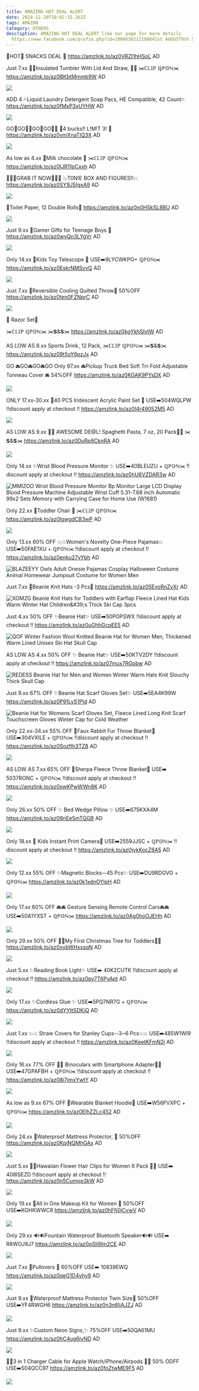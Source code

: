 ```yaml
---
title: AMAZING HOT DEAL ALERT
date: 2024-12-20T10:02:15.262Z
tags: AMAZON
Category: OTHERS
description: AMAZING HOT DEAL ALERT like our page for more details
  https://www.facebook.com/profie.php?id=1000636212198641st AUGUST9th SEPTEMBER
---
```

🌟HOT🍪 SNACKS DEAL 🌟
https://amzlink.to/az0VRZl1hHSoL
AD





Just 7.xx
💞💞Insulated Tumbler With Lid And Straw, 💞💞
✂️ℂ𝕃𝕀ℙ ℚℙ𝕆ℕ✂️ 
https://amzlink.to/az0BKbtMmmb9W
AD

<!--StartFragment-->

![](https://m.media-amazon.com/images/I/71aryjzmYkL._AC_SL1500_.jpg)

<!--EndFragment-->

ADD 4
💦Liquid Laundry Detergent Soap Pacs, HE Compatible, 42 Count💦 
https://amzlink.to/az0fMxP3xUYHW
AD

<!--StartFragment-->

![](https://m.media-amazon.com/images/I/81dFnrefskL._AC_SL1500_.jpg)

<!--EndFragment-->

GO🏃GO🏃‍♀️GO🏃GO🏃‍♀️
💜4 bucks!! L!M!T 3! 💜 
https://amzlink.to/az0vmXnaTIQ3X
AD

<!--StartFragment-->

![](https://m.media-amazon.com/images/I/81Un+auB4jL._AC_SL1500_.jpg)

<!--EndFragment-->

As low as 4.xx
🍫Milk chocolate 🍫 
✂️ℂ𝕃𝕀ℙ ℚℙ𝕆ℕ✂️
https://amzlink.to/az0IJR11pCxxh
AD

🏃‍♀️🏃GRAB IT NOW🏃‍♀️🏃
💥T0N!E BOX AND FIGURES!!💥 
https://amzlink.to/az0SY9J5IgxA9
AD

<!--StartFragment-->

![](https://m.media-amazon.com/images/I/71Okh-Zb0GL._AC_SL1500_.jpg)

<!--EndFragment-->

🧻Toilet Paper, 12 Double Rolls🧻 
https://amzlink.to/az0n0HSkSL8BU
AD

<!--StartFragment-->

![](https://m.media-amazon.com/images/I/81ftlGu0gqL._AC_SL1500_.jpg)

<!--EndFragment-->

Just 9.xx
💙Gamer Gifts for Teenage Boys 💙  https://amzlink.to/az0wvQn3LYgVr
AD



<!--StartFragment-->

![](https://m.media-amazon.com/images/I/71jq30hfdRL._AC_SL1427_.jpg)

<!--EndFragment-->

Only 14.xx
🔭Kids Toy Telescope 🔭 USE➡️9LYCWKPO+ ℚℙ𝕆ℕ✂️
https://amzlink.to/az0EskrNMSvvQ
AD

<!--StartFragment-->

![](https://m.media-amazon.com/images/I/7100JTUNzNL._AC_SL1500_.jpg)

<!--EndFragment-->

Just 7.xx
🎀Reversible Cooling Quilted Throw🎀
 50%OFF 
https://amzlink.to/az0ten0FZNprC
AD



<!--StartFragment-->

![](https://m.media-amazon.com/images/I/81OQdUgkg0L._AC_SL1500_.jpg)

<!--EndFragment--> 💞 Razor Set💞
✂️ℂ𝕃𝕀ℙ ℚℙ𝕆ℕ✂️
✂️𝗦&𝗦✂️
https://amzlink.to/az0kgYkhSlvtW
AD

AS LOW AS 8.xx
Sports Drink,  12 Pack,
 ✂️ℂ𝕃𝕀ℙ ℚℙ𝕆ℕ✂️
✂️𝗦&𝗦✂️
https://amzlink.to/az09t5oY6pzJx
AD

GO 🚘GO🚘GO🚘GO
Only 97.xx
🚘Pickup Truck Bed Soft Tri-Fold Adjustable Tonneau Cover 🚘
 54%OFF
https://amzlink.to/az0KGAK9PYsDX
AD



<!--StartFragment-->

![](https://m.media-amazon.com/images/I/71ea+pBdfbL._AC_SL1200_.jpg)

<!--EndFragment-->

ONLY  17.xx-30.xx
🎨40 PCS Iridescent Acrylic Paint 
Set 🎨
USE➡️504WQLPW 
‼️discount apply at checkout ‼️
https://amzlink.to/az0I4r49052M5
AD

<!--StartFragment-->

![](https://m.media-amazon.com/images/I/81llml7S-wL._AC_SL1500_.jpg)

<!--EndFragment-->

AS LOW AS 9.xx
🍝🍝 AWESOME DE@L!  Spaghetti Pasta, 7 oz, 20 Pack🍝🍝
 ✂️𝗦&𝗦✂️
https://amzlink.to/az0DuRp8CknRA
AD

<!--StartFragment-->

![](https://m.media-amazon.com/images/I/61w5u74decL._SL1500_.jpg)

<!--EndFragment-->

Only 14.xx
✨Wrist Blood Pressure Monitor ✨ USE➡️40BLEUZU + ℚℙ𝕆ℕ✂️
‼️discount apply at checkout ‼️
https://amzlink.to/az0hU6VZDAR3w
AD

<!--StartFragment-->

![MMIZOO Wrist Blood Pressure Monitor Bp Monitor Large LCD Display Blood Pressure Machine Adjustable Wrist Cuff 5.31-7.68 inch Automatic 99x2 Sets Memory with Carrying Case for Home Use (W1681)](https://m.media-amazon.com/images/I/71nCGa9OXvL._AC_SX569_.jpg)

<!--EndFragment-->

Only 22.xx
💜Toddler Chair 💜
✂️ℂ𝕃𝕀ℙ ℚℙ𝕆ℕ✂️
https://amzlink.to/az0lgwgdCB3wP
AD



<!--StartFragment-->

![](https://m.media-amazon.com/images/I/719qmguIAQL._AC_SL1500_.jpg)

<!--EndFragment-->

Only 13.xx
60% OFF
 💥💥Women's Novelty One-Piece Pajamas💥
USE➡️50FAE1XU + ℚℙ𝕆ℕ✂️
‼️discount apply at checkout ‼️
 https://amzlink.to/az0enku27yYbh
AD



<!--StartFragment-->

![BLAZEEYY Owls Adult Onesie Pajamas Cosplay Halloween Costume Animal Homewear Jumpsuit Costume for Women Men](https://m.media-amazon.com/images/I/61xRcrSVbAL._AC_SX522_.jpg)

<!--EndFragment-->

Just 7.xx
💞Beanie Knit Hats -3 Pcs💞
https://amzlink.to/az05EvoRnZvXr
AD



<!--StartFragment-->

![XOMZG Beanie Knit Hats for Toddlers with Earflap Fleece Lined Hat Kids Warm Winter Hat Children\&#39;s Thick Ski Cap 3pcs](https://m.media-amazon.com/images/I/916yNslF2jL._AC_SX522_.jpg)

<!--EndFragment-->

Just 4.xx
50% OFF 
✨Beanie Hat✨
USE➡️50POPSWX 
‼️discount apply at checkout ‼️
 https://amzlink.to/az0uGhhGcpEE5
AD



<!--StartFragment-->

![QOF Winter Fashion Wool Knitted Beanie Hat for Women Men, Thickened Warm Lined Unisex Ski Hat Skull Cap](https://m.media-amazon.com/images/I/81NqOQvQOzL._AC_SX522_.jpg)

<!--EndFragment-->

AS LOW AS 4.xx
50% OFF 
✨ Beanie Hat✨
USE➡️50KTV2DY 
‼️discount apply at checkout ‼️
 https://amzlink.to/az07mux7RGpbw
AD

<!--StartFragment-->

![REDESS Beanie Hat for Men and Women Winter Warm Hats Knit Slouchy Thick Skull Cap](https://m.media-amazon.com/images/I/81WhShemuvL._AC_SX522_.jpg)

<!--EndFragment-->

Just 9.xx
67% OFF
 ✨Beanie Hat Scarf Gloves Set✨
USE➡️5EA4K99W 
https://amzlink.to/az0P91LyS1PId
AD



<!--StartFragment-->

![Beanie Hat for Womens Scarf Gloves Set, Fleece Lined Long Knit Scarf Touchscreen Gloves Winter Cap for Cold Weather](https://m.media-amazon.com/images/I/91J+onbwJlL._AC_SX522_.jpg)

<!--EndFragment-->

 Only 22.xx-34.xx
55% OFF 
🎀Faux Rabbit Fur Throw Blanket🎀
USE➡️304VXILE + ℚℙ𝕆ℕ✂️
‼️discount apply at checkout ‼️
 https://amzlink.to/az0SozfIh3TZ8
AD



<!--StartFragment-->

![](https://m.media-amazon.com/images/I/91-5x3bX0tL._AC_SL1500_.jpg)

<!--EndFragment-->

AS LOW AS 7.xx
65% OFF 
🎀Sherpa Fleece Throw Blanket🎀
USE➡️ 5037RONC + ℚℙ𝕆ℕ✂️
‼️discount apply at checkout ‼️
 https://amzlink.to/az0swKPwWWn8K
AD



<!--StartFragment-->

![](https://m.media-amazon.com/images/I/71Q3bXAFKtL._AC_SL1500_.jpg)

<!--EndFragment-->

Only 26.xx
50% OFF
✨ Bed Wedge Pillow ✨
USE➡️675KXA4M
https://amzlink.to/az09nEe5mTQGB
AD



<!--StartFragment-->

![](https://m.media-amazon.com/images/I/71TDIR+7FpL._AC_SL1500_.jpg)

<!--EndFragment-->

Only 18.xx
📸 Kids Instant Print Camera📸
USE➡️2559JJSC + ℚℙ𝕆ℕ✂️
‼️discount apply at checkout ‼️
 https://amzlink.to/az0jykKocZ6A5
AD

<!--StartFragment-->

![](https://m.media-amazon.com/images/I/71bmHJssIXL._AC_SL1500_.jpg)

<!--EndFragment-->

Only 12.xx
55% OFF 
✨Magnetic Blocks--45 Pcs✨
USE➡️DU9RDGVO + ℚℙ𝕆ℕ✂️
 https://amzlink.to/az0k1xdnOYlpH
AD

<!--StartFragment-->

![](https://m.media-amazon.com/images/I/719sWpe3owL._AC_SL1500_.jpg)

<!--EndFragment-->

Only 17.xx
60% OFF
🚘🚘 Gesture Sensing Remote Control Cars🚘🚘
USE➡️50A1YXST + ℚℙ𝕆ℕ✂️
 https://amzlink.to/az0Ag0hoOJEHh
AD

<!--StartFragment-->

![](https://m.media-amazon.com/images/I/81D+6vM5bXL._AC_SL1500_.jpg)

<!--EndFragment-->



Only 29.xx
50% OFF 
🎄🎄My First Christmas Tree for Toddlers🎄🎄
https://amzlink.to/az0xybWHxxsqN
AD

<!--StartFragment-->

![](https://m.media-amazon.com/images/I/71C60U1Hq2L._AC_SL1500_.jpg)

<!--EndFragment-->

Just 5.xx
✨Reading Book Light✨
USE➡️ 40K2CUTK 
‼️discount apply at checkout ‼️
https://amzlink.to/az0py7T6PvApt
AD

<!--StartFragment-->

![](https://m.media-amazon.com/images/I/71aJyceB0hL._AC_SL1500_.jpg)

<!--EndFragment-->



Only 17.xx
 ✨Cordless Glue ✨
USE➡️5PQ7NR7G + ℚℙ𝕆ℕ✂️
https://amzlink.to/az0dYYttSDKiQ
AD

<!--StartFragment-->

![](https://m.media-amazon.com/images/I/715tq5LxMUL._AC_SL1500_.jpg)

<!--EndFragment-->

Just 1.xx
💥💥 Straw Covers for Stanley Cups--3~6 Pcs💥💥
USE➡️485W1WI9 
‼️discount apply at checkout ‼️
 https://amzlink.to/az0KeetKFmN2i
AD



<!--StartFragment-->

![](https://m.media-amazon.com/images/I/61pB-Yz2gIL._AC_SL1500_.jpg)

<!--EndFragment-->

Only 16.xx
77% OFF
🔭🔭 Binoculars with Smartphone Adapter🔭🔭
USE➡️47GPAFBH + ℚℙ𝕆ℕ✂️
‼️discount apply at checkout ‼️
https://amzlink.to/az08i7jmxYwtY
AD

<!--StartFragment-->

![](https://m.media-amazon.com/images/I/711LTVjz07L._AC_SL1500_.jpg)

<!--EndFragment-->



As low as 9.xx
67% OFF 
💞Wearable Blanket Hoodie💞
USE➡️W56FVXPC + ℚℙ𝕆ℕ✂️
 https://amzlink.to/az0ElhZZLc452
AD

<!--StartFragment-->

![](https://m.media-amazon.com/images/I/81WpG498BiL._AC_SL1500_.jpg)

<!--EndFragment-->



Only 24.xx
🎀Waterproof Mattress Protector, 🎀
50%OFF
https://amzlink.to/az0KpiNQMhGAx
AD

<!--StartFragment-->

![](https://m.media-amazon.com/images/I/51ycKk-7V8L._AC_SL1500_.jpg)

<!--EndFragment-->

Just 5.xx
💜💜Hawaiian Flower Hair Clips for Women 6 Pack 💜💜
USE➡️ 408ISEZD
‼️discount apply at checkout ‼️
https://amzlink.to/az0n5Cumpp3kW
AD



<!--StartFragment-->

![](https://m.media-amazon.com/images/I/71SK5GtZG7L._SL1500_.jpg)

<!--EndFragment-->

Only 19.xx
💞All in One Makeup Kit for Women 💞
50%OFF
USE➡️KGHKWWC8
https://amzlink.to/az0hFfj0jCvwV
AD

<!--StartFragment-->

![](https://m.media-amazon.com/images/I/811cuYSOOiL._SL1500_.jpg)

<!--EndFragment-->

Only 29.xx
🔊🔊Fountain Waterproof Bluetooth Speaker🔊🔊
USE➡️ R8WOJ9J7
https://amzlink.to/az0pSli9lm2CE
AD

<!--StartFragment-->

![](https://m.media-amazon.com/images/I/71+VIIOCo5L._AC_SL1000_.jpg)

<!--EndFragment-->

Just 7.xx
💜Pullovers 💜
60%OFF
USE➡️ 10839EWQ
https://amzlink.to/az0qeG1D4vhy9
AD

<!--StartFragment-->

![](https://m.media-amazon.com/images/I/7113ISwQv9L._AC_SX425_.jpg)

<!--EndFragment-->

Just 9.xx
🎀Waterproof  Mattress Protector Twin Size🎀
50%OFF\
USE➡️YF4RWGH6
https://amzlink.to/az0n3n6IjAJZJ
AD

<!--StartFragment-->

![](https://m.media-amazon.com/images/I/81yuWG+p-PL._AC_SL1500_.jpg)

<!--EndFragment-->

Just 9.xx
✨Custom Neon Signs,✨
75%OFF
USE➡️50QA61MU
https://amzlink.to/az0hC4ug6ivND
AD

<!--StartFragment-->

![](https://m.media-amazon.com/images/I/81VqoKXi+iL._AC_SL1500_.jpg)

<!--EndFragment-->

🔌🔌3 in 1 Charger Cable for Apple Watch/iPhone/Airpods 🔌🔌
50% ODFF
USE➡️504QCC97
https://amzlink.to/az0foZtwME9F5
AD



<!--StartFragment-->

![](https://m.media-amazon.com/images/I/713fQqoGtpL._SL1500_.jpg)

<!--EndFragment-->